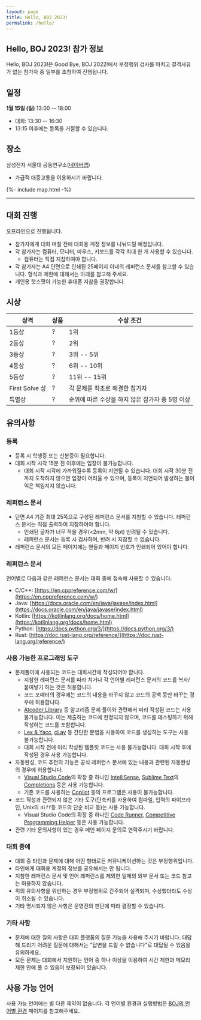 ```yaml
---
layout: page
title: Hello, BOJ 2023!
permalink: /hello/
---
```


## Hello, BOJ 2023! 참가 정보

Hello, BOJ 2023!은 Good Bye, BOJ 2022!에서 부정행위 검사를 마치고 결격사유가 없는 참가자 중 일부를 초청하여 진행됩니다.

## 일정

**1월 15일 (일)** 13:00 -- 18:00

- 대회: 13:30 -- 16:30
- 13:15 이후에는 등록을 거절할 수 있습니다.

## 장소

삼성전자 서울대 공동연구소([네이버맵](http://naver.me/GSiUkVeV))

- 가급적 대중교통을 이용하시기 바랍니다.

{%- include map.html -%}

---

## 대회 진행

오프라인으로 진행됩니다.

- 참가자에게 대회 며칠 전에 대회용 계정 정보를 나눠드릴 예정입니다.
- 각 참가자는 컴퓨터, 모니터, 마우스, 키보드를 각각 최대 한 개 사용할 수 있습니다.
  - 컴퓨터는 직접 지참하여야 합니다.
- 각 참가자는 A4 단면으로 인쇄된 25페이지 이내의 레퍼런스 문서를 참고할 수 있습니다. 형식과 제한에 대해서는 아래를 참고해 주세요.
- 개인용 핫스팟이 가능한 휴대폰 지참을 권장합니다.

## 시상

| 상격           | 상품 | 수상 조건                                       |
| -------------- | ---- | ----------------------------------------------- |
| 1등상          | ?    | 1위                                             |
| 2등상          | ?    | 2위                                             |
| 3등상          | ?    | 3위 -- 5위                                      |
| 4등상          | ?    | 6위 -- 10위                                     |
| 5등상          | ?    | 11위 -- 15위                                    |
| First Solve 상 | ?    | 각 문제를 최초로 해결한 참가자                  |
| 특별상         | ?    | 순위에 따른 수상을 하지 않은 참가자 중 5명 이상 |

## 유의사항

### 등록

- 등록 시 학생증 또는 신분증이 필요합니다.
- 대회 시작 시각 15분 전 이후에는 입장이 불가능합니다.
  - 대회 시작 시각에 가까워질수록 등록이 지연될 수 있습니다. 대회 시작 30분 전까지 도착하지 않으면 입장이 어려울 수 있으며, 등록이 지연되어 발생하는 불이익은 책임지지 않습니다.

### 레퍼런스 문서

- 단면 A4 기준 최대 25쪽으로 구성된 레퍼런스 문서를 지참할 수 있습니다. 레퍼런스 문서는 직접 출력하여 지참하여야 합니다.
  - 인쇄된 글자가 너무 작을 경우(<2mm, 약 6pt) 반려될 수 있습니다.
  - 레퍼런스 문서는 등록 시 검사하며, 반려 시 지참할 수 없습니다.
- 레퍼런스 문서의 모든 페이지에는 핸들과 페이지 번호가 인쇄되어 있어야 합니다.

### 레퍼런스 문서

언어별로 다음과 같은 레퍼런스 문서는 대회 중에 접속해 사용할 수 있습니다.

- C/C++: [https://en.cppreference.com/w/](https://en.cppreference.com/w/)
- Java: [https://docs.oracle.com/en/java/javase/index.html](https://docs.oracle.com/en/java/javase/index.html)
- Kotlin: [https://kotlinlang.org/docs/home.html](https://kotlinlang.org/docs/home.html)
- Python: [https://docs.python.org/3/](https://docs.python.org/3/)
- Rust: [https://doc.rust-lang.org/reference/](https://doc.rust-lang.org/reference/)

### 사용 가능한 프로그래밍 도구

- 문제풀이에 사용되는 코드는 대회시간에 작성되어야 합니다.
  - 지참한 레퍼런스 문서를 따라 치거나 각 언어별 레퍼런스 문서의 코드를 복사/붙여넣기 하는 것은 허용합니다.
  - 코드 포매터의 경우에는 코드의 내용을 바꾸지 않고 코드의 공백 등만 바꾸는 경우에 허용합니다.
  - [Atcoder Library](https://github.com/atcoder/ac-library) 등 알고리즘 문제 풀이와 관련해서 미리 작성된 코드는 사용 불가능합니다. 이는 제출하는 코드에 한정되지 않으며, 코드를 테스팅하기 위해 작성하는 코드를 포함합니다.
  - [Lex & Yacc](http://dinosaur.compilertools.net/), [cLay](http://rsujskf.s602.xrea.com/?cLay) 등 간단한 문법을 사용하여 코드를 생성하는 도구는 사용 불가능합니다.
  - 대회 시작 전에 미리 작성된 템플릿 코드는 사용 불가능합니다. 대회 시작 후에 작성된 경우 사용 가능합니다.
- 자동완성, 코드 추천의 기능은 공식 레퍼런스 문서에 있는 내용과 관련된 자동완성의 경우에 허용합니다.
  - [Visual Studio Code](https://code.visualstudio.com/)의 확장 중 하나인 [IntelliSense](https://code.visualstudio.com/docs/editor/intellisense), [Sublime Text](https://www.sublimetext.com/)의 [Completions](https://www.sublimetext.com/docs/completions.html) 등은 사용 가능합니다.
  - 기존 코드를 사용하는 [Copilot](https://github.com/features/copilot) 등의 프로그램은 사용이 불가능합니다.
- 코드 작성과 관련되지 않은 기타 도구(단축키를 사용하여 컴파일, 입력의 파이프라인, Unix의 `diff`등 코드의 단순 비교 등)는 사용 가능합니다.
  - Visual Studio Code의 확장 중 하나인 [Code Runner](https://marketplace.visualstudio.com/items?itemName=formulahendry.code-runner), [Competitive Programming Helper](https://marketplace.visualstudio.com/items?itemName=DivyanshuAgrawal.competitive-programming-helper) 등은 사용 가능합니다.
- 관련 기타 문의사항이 있는 경우 메인 페이지 문의로 연락주시기 바랍니다.

### 대회 중에

- 대회 중 타인과 문제에 대해 어떤 형태로든 커뮤니케이션하는 것은 부정행위입니다.
- 타인에게 대회용 계정의 정보를 공유해서는 안 됩니다.
- 지참한 레퍼런스 문서 및 언어 레퍼런스를 제외한 일체의 외부 문서 또는 코드 참고는 허용하지 않습니다.
- 위의 유의사항을 위반하는 경우 부정행위로 간주되어 실격되며, 수상했더라도 수상이 취소될 수 있습니다.
- 기타 명시되지 않은 사항은 운영진의 판단에 따라 결정할 수 있습니다.

### 기타 사항

- 문제에 대한 질의 사항은 대회 플랫폼의 질문 기능을 사용해 주시기 바랍니다. 대답해 드리기 어려운 질문에 대해서는 "답변을 드릴 수 없습니다"로 대답될 수 있음을 유의하세요.
- 모든 문제는 대회에서 지원하는 언어 중 하나 이상을 이용하여 시간 제한과 메모리 제한 안에 풀 수 있음이 보장되어 있습니다.

## 사용 가능 언어

사용 가능 언어에는 별 다른 제약이 없습니다.
각 언어별 환경과 실행방법은 [BOJ의 언어별 환경](https://www.acmicpc.net/help/language) 페이지를 참고해주세요.
